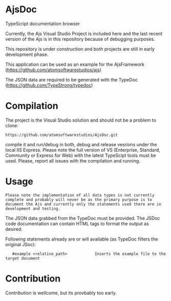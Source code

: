 # AjsDoc
TypeScript documentation browser

Currently, the Ajs Visual Studio Project is included here and the last recent version of the Ajs is in this repository because of debugging purposes.

This repository is under construction and both projects are still in early development phase.

This application can be used as an example for the AjsFramework (https://github.com/atomsoftwarestudios/ajs)

The JSON data are required to be generated with the TypeDoc (https://github.com/TypeStrong/typedoc)

# Compilation

The project is the Visual Studio solution and should not be a problem to clone:

```
https://github.com/atomsoftwarestudios/AjsDoc.git
```

compile it and run/debug in both, debug and release vesrions under the local IIS Express. Please note the full version of VS (Enterprise, Standard, Community or Express for Web) with the latest TypeScipt tools must be used. Please, report all issues with the compilation and running.

# Usage

```
Please note the implementation of all data types is not currently complete and probably will never be as the primary purpose is to document the Ajs and currently only the statements used there are in development and testing.
```

The JSON data grabbed from the TypeDoc must be provided. The JSDoc code documentation can contain HTML tags to format the output as desired.

Following statements already are or will available (as TypeDoc filters the original JSoc):

```
   #example <relative_path>            Inserts the example file to the target document
```

# Contribution

Contribution is wellcome, but its provbably too early.
